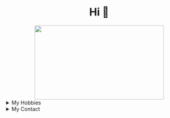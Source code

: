 <h1 align="center"> Hi 👋 </h1>
<center>
  <img src="https://c.tenor.com/Ds6kZ-PWFzwAAAAi/haruhi-hare-hare-yukai.gif" height="200" style="width:350;" >
</center>
  
<details>
<summary>
  My Hobbies
</summary>
  <br/>
  <ul>
    <li>
       Programming
    </li>
    <li>
       Training Kenjutsu
    </li>
  </ul>
</details>

<details>
<summary>
  My Contact
</summary>
  <br/>
  <ul>
    <li>
      <a href="https://facebook.com/rizal.lolicondesu">Facebook</a>
    </li>
    <li>
      <a href="https://twitter.com/Zappan10">Twitter</a>
    </li>
    <li>
      <a href="https://wa.me/+6289671149911">WhatsApp</a>
    </li>
    <li>
      <b> Mail </b>
      <ul>
        <li> xbyte00@gmail.com </li>
        <li> rizal.solehudin45@gmail.com </li>
      </ul>
    </li>
  </ul>
</details>

<!--
**zal-byte/zal-byte** is a ✨ _special_ ✨ repository because its `README.md` (this file) appears on your GitHub profile.

Here are some ideas to get you started:

- 🔭 I’m currently working on ...
- 🌱 I’m currently learning ...
- 👯 I’m looking to collaborate on ...
- 🤔 I’m looking for help with ...
- 💬 Ask me about ...
- 📫 How to reach me: ...
- 😄 Pronouns: ...
- ⚡ Fun fact: ...
-->

